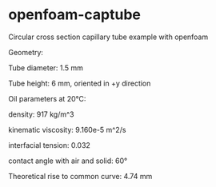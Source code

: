 # openfoam-captube
Circular cross section capillary tube example with openfoam


Geometry:

  Tube diameter: 1.5 mm

  Tube height: 6 mm, oriented in +y direction


Oil parameters at 20°C:

  density: 917 kg/m^3

  kinematic viscosity: 9.160e-5 m^2/s

  interfacial tension: 0.032

  contact angle with air and solid: 60°
  

Theoretical rise to common curve: 4.74 mm


